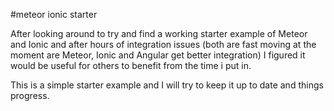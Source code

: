 #meteor ionic starter

After looking around to try and find a working starter example of Meteor and Ionic and after hours of integration issues (both are fast moving at the moment are Meteor, Ionic and Angular get better integration) I figured it would be useful for others to benefit from the time i put in.

This is a simple starter example and I will try to keep it up to date and things progress. 
